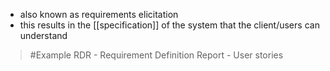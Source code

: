 - also known as requirements elicitation 
- this results in the [[specification]] of the system that the client/users can understand

>	#Example 
>	RDR - Requirement Definition Report
>		- User stories